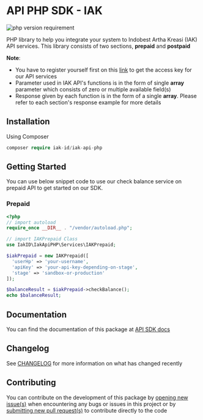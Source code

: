 # API PHP SDK - IAK
![php version requirement](https://img.shields.io/badge/php%20version-%3E=%205.6-red)

PHP library to help you integrate your system to Indobest Artha Kreasi (IAK) API services. This library consists of two sections, **prepaid** and **postpaid**

**Note**: 
- You have to register yourself first on this [link](https://iak.id) to get the access key for our API services
- Parameter used in IAK API's functions is in the form of single **array** parameter which consists of zero or multiple available field(s)
- Response given by each function is in the form of a single **array**. Please refer to each section's response example for more details

## Installation
Using Composer

```php
composer require iak-id/iak-api-php
```

## Getting Started
You can use below snippet code to use our check balance service on prepaid API to get started on our SDK.

### Prepaid

```php
<?php
// import autoload
require_once __DIR__ . "/vendor/autoload.php";

// import IAKPrepaid Class
use IakID\IakApiPHP\Services\IAKPrepaid;

$iakPrepaid = new IAKPrepaid([
  'userHp' => 'your-username',
  'apiKey' => 'your-api-key-depending-on-stage',
  'stage' => 'sandbox-or-production'
]);

$balanceResult = $iakPrepaid->checkBalance();
echo $balanceResult;
```

## Documentation
You can find the documentation of this package at [API SDK docs](https://api.iak.id/docs/sdk/docs/php/introduction.md)


## Changelog
See [CHANGELOG](https://api.iak.id/docs/sdk/docs/php/changelog.md) for more information on what has changed recently


## Contributing
You can contribute on the development of this package by [opening new issue(s)](https://github.com/iak-id/iak-api-php/issues) when encountering any bugs or issues in this project or by [submitting new pull request(s)](https://github.com/iak-id/iak-api-php/pulls) to contribute directly to the code
